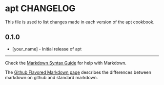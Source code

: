 apt CHANGELOG
=============

This file is used to list changes made in each version of the apt cookbook.

0.1.0
-----
- [your_name] - Initial release of apt

- - -
Check the [Markdown Syntax Guide](http://daringfireball.net/projects/markdown/syntax) for help with Markdown.

The [Github Flavored Markdown page](http://github.github.com/github-flavored-markdown/) describes the differences between markdown on github and standard markdown.
